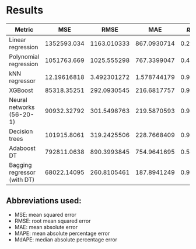 # Results

| Metric                      | MSE         | RMSE        | MAE         | $R^2$ statistic           | MAPE (%)         | MdAPE (%)        |
| --------------------------- | ----------- | ----------- | ----------- | ------------ | ------------- | ------------- |
| Linear regression           | 1352593.034 | 1163.010333 | 867.0930714 | 0.2794147959 | 27.86183292   | 16.06557412   |
| Polynomial regression       | 1051763.669 | 1025.555298 | 767.3399047 | 0.4396796974 | 24.53005988   | 14.29984301   |
| kNN regressor               | 12.19616818 | 3.492301272 | 1.578744179 | 0.9999934177 | 0.04201759327 | 0.02590745257 |
| XGBoost                     | 85318.35251 | 292.0930545 | 216.6817757 | 0.9539896815 | 5.771889484   | 4.133103921   |
| Neural networks (56-20-1)   | 90932.32792 | 301.5498763 | 219.5870593 | 0.9509621876 | 5.805839988   | 4.108291812   |
| Decision trees              | 101915.8061 | 319.2425506 | 228.7668409 | 0.944995967  | 6.035996068   | 4.125049304   |
| Adaboost DT                 | 792811.0638 | 890.3993845 | 754.9641695 | 0.5721193057 | 22.78368677   | 17.78113201   |
| Bagging regressor (with DT) | 68022.14095 | 260.8105461 | 187.8941249 | 0.9632884022 | 5.089858455   | 3.417956829   |

## Abbreviations used:

* MSE: mean squared error
* RMSE: root mean squared error
* MAE: mean absolute error
* MAPE: mean absolute percentage error
* MdAPE: median absolute percentage error
